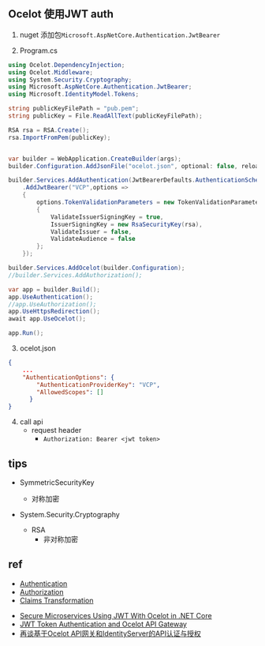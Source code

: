 ## Ocelot 使用JWT auth
1. nuget 添加包`Microsoft.AspNetCore.Authentication.JwtBearer`

2. Program.cs
```c#
using Ocelot.DependencyInjection;
using Ocelot.Middleware;
using System.Security.Cryptography;
using Microsoft.AspNetCore.Authentication.JwtBearer;
using Microsoft.IdentityModel.Tokens;

string publicKeyFilePath = "pub.pem";
string publicKey = File.ReadAllText(publicKeyFilePath);

RSA rsa = RSA.Create();
rsa.ImportFromPem(publicKey);


var builder = WebApplication.CreateBuilder(args);
builder.Configuration.AddJsonFile("ocelot.json", optional: false, reloadOnChange: true);

builder.Services.AddAuthentication(JwtBearerDefaults.AuthenticationScheme)
    .AddJwtBearer("VCP",options =>
    {
        options.TokenValidationParameters = new TokenValidationParameters
        {
            ValidateIssuerSigningKey = true,
            IssuerSigningKey = new RsaSecurityKey(rsa),
            ValidateIssuer = false,
            ValidateAudience = false
        };
    });

builder.Services.AddOcelot(builder.Configuration);
//builder.Services.AddAuthorization();

var app = builder.Build();
app.UseAuthentication();
//app.UseAuthorization();
app.UseHttpsRedirection();
await app.UseOcelot();

app.Run();
```

3. ocelot.json

```json
{
    ...
    "AuthenticationOptions": {
        "AuthenticationProviderKey": "VCP",
        "AllowedScopes": []
      }
}
```

4. call api
    + request header
        + `Authorization: Bearer <jwt token>`


## tips
+ SymmetricSecurityKey
    + 对称加密

+ System.Security.Cryptography
    + RSA
        + 非对称加密

## ref
+ [Authentication](https://ocelot.readthedocs.io/en/latest/features/authentication.html)
+ [Authorization](https://ocelot.readthedocs.io/en/latest/features/authorization.html)
+ [Claims Transformation](https://ocelot.readthedocs.io/en/latest/features/claimstransformation.html)


<!-- samples -->
+ [Secure Microservices Using JWT With Ocelot in .NET Core](https://code-maze.com/dotnetcore-secure-microservices-jwt-ocelot/)
+ [JWT Token Authentication and Ocelot API Gateway](http://www.developerin.net/a/85-Ocelot-API-Gateway/146-JWT-Token-Authentication-and-Ocelot-API-Gateway)
+ [再谈基于Ocelot API网关和IdentityServer的API认证与授权](https://sunnycoding.cn/2022/07/14/api-auth-with-ocelot-and-identityserver/)